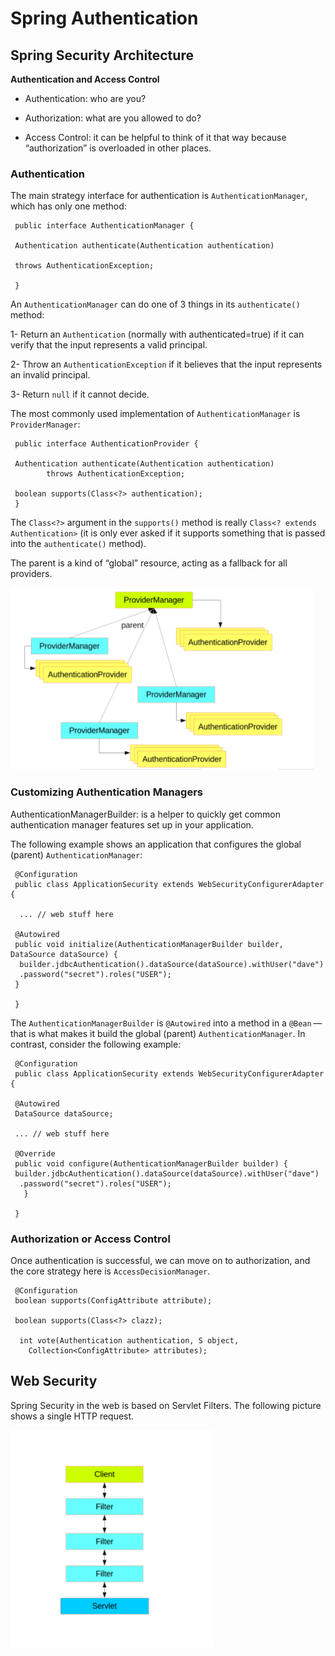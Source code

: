 #  Spring Authentication

## Spring Security Architecture

**Authentication and Access Control**

*  Authentication: who are you?

* Authorization: what are you allowed to do?

* Access Control: it can be helpful to think of it that way because “authorization” is overloaded in other places. 

### Authentication

The main strategy interface for authentication is `AuthenticationManager`, which has only one method:


     public interface AuthenticationManager {

     Authentication authenticate(Authentication authentication)

     throws AuthenticationException;

     }
>

An `AuthenticationManager` can do one of 3 things in its `authenticate()` method:

1- Return an `Authentication` (normally with authenticated=true) if it can verify that the input represents a valid principal.

2- Throw an `AuthenticationException` if it believes that the input represents an invalid principal.

3- Return `null` if it cannot decide.

The most commonly used implementation of `AuthenticationManager` is `ProviderManager`: 

     public interface AuthenticationProvider {

	 Authentication authenticate(Authentication authentication)
			throws AuthenticationException;

	 boolean supports(Class<?> authentication);
     }
>

The `Class<?>` argument in the `supports()` method is really `Class<? extends Authentication>` (it is only ever asked if it supports something that is passed into the `authenticate()` method).

The parent is a kind of “global” resource, acting as a fallback for all providers.

![parent](../img/parent.png)

### Customizing Authentication Managers

AuthenticationManagerBuilder: is a helper to quickly get common authentication manager features set up in your application. 

The following example shows an application that configures the global (parent) `AuthenticationManager`:

     @Configuration
     public class ApplicationSecurity extends WebSecurityConfigurerAdapter {

      ... // web stuff here

     @Autowired
     public void initialize(AuthenticationManagerBuilder builder, DataSource dataSource) {
      builder.jdbcAuthentication().dataSource(dataSource).withUser("dave")
      .password("secret").roles("USER");
     }

     }
>

The `AuthenticationManagerBuilder` is `@Autowired` into a method in a `@Bean` — that is what makes it build the global (parent) `AuthenticationManager`. In contrast, consider the following example:

     @Configuration
     public class ApplicationSecurity extends WebSecurityConfigurerAdapter {

     @Autowired
     DataSource dataSource;

     ... // web stuff here

     @Override
     public void configure(AuthenticationManagerBuilder builder) {
     builder.jdbcAuthentication().dataSource(dataSource).withUser("dave")
      .password("secret").roles("USER");
       }

     }

### Authorization or Access Control

Once authentication is successful, we can move on to authorization, and the core strategy here is `AccessDecisionManager`.

     @Configuration
     boolean supports(ConfigAttribute attribute);

     boolean supports(Class<?> clazz);

      int vote(Authentication authentication, S object,
        Collection<ConfigAttribute> attributes);

## Web Security    

Spring Security in the web is based on Servlet Filters. The following picture shows a single HTTP request.

![Req](../img/req.png)

